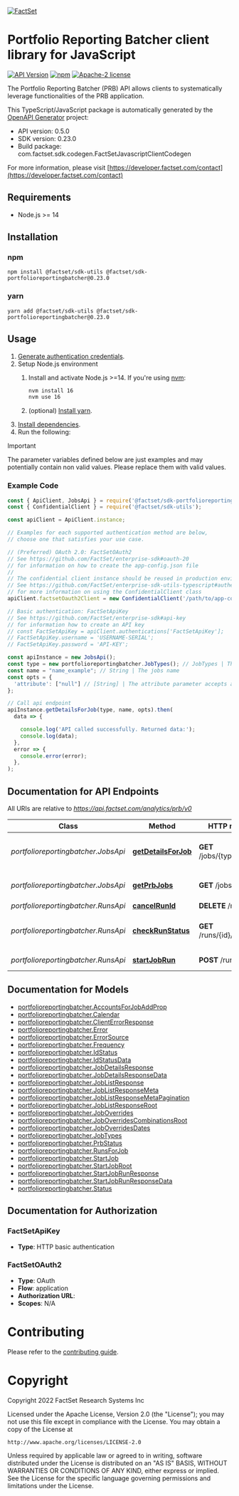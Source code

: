 [![FactSet](https://raw.githubusercontent.com/factset/enterprise-sdk/main/docs/images/factset-logo.svg)](https://www.factset.com)

# Portfolio Reporting Batcher client library for JavaScript

[![API Version](https://img.shields.io/badge/api-v0.5.0-blue)](https://developer.factset.com/api-catalog/portfolio-reporting-batcher-api)
[![npm](https://img.shields.io/npm/v/@factset/sdk-portfolioreportingbatcher)](https://www.npmjs.com/package/@factset/sdk-portfolioreportingbatcher)
[![Apache-2 license](https://img.shields.io/badge/license-Apache2-brightgreen.svg)](https://www.apache.org/licenses/LICENSE-2.0)

The Portfolio Reporting Batcher (PRB) API allows clients to systematically leverage functionalities of the PRB application.

This TypeScript/JavaScript package is automatically generated by the [OpenAPI Generator](https://openapi-generator.tech) project:

- API version: 0.5.0
- SDK version: 0.23.0
- Build package: com.factset.sdk.codegen.FactSetJavascriptClientCodegen

For more information, please visit [https://developer.factset.com/contact](https://developer.factset.com/contact)

## Requirements

* Node.js >= 14

## Installation

### npm

```shell
npm install @factset/sdk-utils @factset/sdk-portfolioreportingbatcher@0.23.0
```

### yarn

```shell
yarn add @factset/sdk-utils @factset/sdk-portfolioreportingbatcher@0.23.0
```

## Usage

1. [Generate authentication credentials](../../../../README.md#authentication).
2. Setup Node.js environment
   1. Install and activate Node.js >=14. If you're using [nvm](https://github.com/nvm-sh/nvm):

      ```sh
      nvm install 16
      nvm use 16
      ```

   2. (optional) [Install yarn](https://yarnpkg.com/getting-started/install).
3. [Install dependencies](#installation).
4. Run the following:

> [!IMPORTANT]
> The parameter variables defined below are just examples and may potentially contain non valid values. Please replace them with valid values.

### Example Code


```javascript
const { ApiClient, JobsApi } = require('@factset/sdk-portfolioreportingbatcher');
const { ConfidentialClient } = require('@factset/sdk-utils');

const apiClient = ApiClient.instance;

// Examples for each supported authentication method are below,
// choose one that satisfies your use case.

// (Preferred) OAuth 2.0: FactSetOAuth2
// See https://github.com/FactSet/enterprise-sdk#oauth-20
// for information on how to create the app-config.json file
//
// The confidential client instance should be reused in production environments.
// See https://github.com/FactSet/enterprise-sdk-utils-typescript#authentication
// for more information on using the ConfidentialClient class
apiClient.factsetOauth2Client = new ConfidentialClient('/path/to/app-config.json');

// Basic authentication: FactSetApiKey
// See https://github.com/FactSet/enterprise-sdk#api-key
// for information how to create an API key
// const FactSetApiKey = apiClient.authentications['FactSetApiKey'];
// FactSetApiKey.username = 'USERNAME-SERIAL';
// FactSetApiKey.password = 'API-KEY';

const apiInstance = new JobsApi();
const type = new portfolioreportingbatcher.JobTypes(); // JobTypes | The jobs type
const name = "name_example"; // String | The jobs name
const opts = {
  'attribute': ["null"] // [String] | The attribute parameter accepts a list of the given enums, separated by commas. Each of them returns the respective data associated with the job. Runs returns the run history of the job.
};

// Call api endpoint
apiInstance.getDetailsForJob(type, name, opts).then(
  data => {

    console.log('API called successfully. Returned data:');
    console.log(data);
  },
  error => {
    console.error(error);
  },
);

```


## Documentation for API Endpoints

All URIs are relative to *https://api.factset.com/analytics/prb/v0*

Class | Method | HTTP request | Description
------------ | ------------- | ------------- | -------------
*portfolioreportingbatcher.JobsApi* | [**getDetailsForJob**](docs/JobsApi.md#getDetailsForJob) | **GET** /jobs/{type}/{name} | Get details for the given PRB job
*portfolioreportingbatcher.JobsApi* | [**getPrbJobs**](docs/JobsApi.md#getPrbJobs) | **GET** /jobs | Get a list of existing jobs
*portfolioreportingbatcher.RunsApi* | [**cancelRunId**](docs/RunsApi.md#cancelRunId) | **DELETE** /runs/{id} | cancel runs
*portfolioreportingbatcher.RunsApi* | [**checkRunStatus**](docs/RunsApi.md#checkRunStatus) | **GET** /runs/{id}/status | check the status for a particular run ID
*portfolioreportingbatcher.RunsApi* | [**startJobRun**](docs/RunsApi.md#startJobRun) | **POST** /runs | trigger PRB jobs


## Documentation for Models

 - [portfolioreportingbatcher.AccountsForJobAddProp](docs/AccountsForJobAddProp.md)
 - [portfolioreportingbatcher.Calendar](docs/Calendar.md)
 - [portfolioreportingbatcher.ClientErrorResponse](docs/ClientErrorResponse.md)
 - [portfolioreportingbatcher.Error](docs/Error.md)
 - [portfolioreportingbatcher.ErrorSource](docs/ErrorSource.md)
 - [portfolioreportingbatcher.Frequency](docs/Frequency.md)
 - [portfolioreportingbatcher.IdStatus](docs/IdStatus.md)
 - [portfolioreportingbatcher.IdStatusData](docs/IdStatusData.md)
 - [portfolioreportingbatcher.JobDetailsResponse](docs/JobDetailsResponse.md)
 - [portfolioreportingbatcher.JobDetailsResponseData](docs/JobDetailsResponseData.md)
 - [portfolioreportingbatcher.JobListResponse](docs/JobListResponse.md)
 - [portfolioreportingbatcher.JobListResponseMeta](docs/JobListResponseMeta.md)
 - [portfolioreportingbatcher.JobListResponseMetaPagination](docs/JobListResponseMetaPagination.md)
 - [portfolioreportingbatcher.JobListResponseRoot](docs/JobListResponseRoot.md)
 - [portfolioreportingbatcher.JobOverrides](docs/JobOverrides.md)
 - [portfolioreportingbatcher.JobOverridesCombinationsRoot](docs/JobOverridesCombinationsRoot.md)
 - [portfolioreportingbatcher.JobOverridesDates](docs/JobOverridesDates.md)
 - [portfolioreportingbatcher.JobTypes](docs/JobTypes.md)
 - [portfolioreportingbatcher.PrbStatus](docs/PrbStatus.md)
 - [portfolioreportingbatcher.RunsForJob](docs/RunsForJob.md)
 - [portfolioreportingbatcher.StartJob](docs/StartJob.md)
 - [portfolioreportingbatcher.StartJobRoot](docs/StartJobRoot.md)
 - [portfolioreportingbatcher.StartJobRunResponse](docs/StartJobRunResponse.md)
 - [portfolioreportingbatcher.StartJobRunResponseData](docs/StartJobRunResponseData.md)
 - [portfolioreportingbatcher.Status](docs/Status.md)


## Documentation for Authorization



### FactSetApiKey

- **Type**: HTTP basic authentication



### FactSetOAuth2


- **Type**: OAuth
- **Flow**: application
- **Authorization URL**: 
- **Scopes**: N/A


# Contributing

Please refer to the [contributing guide](../../../../CONTRIBUTING.md).

# Copyright

Copyright 2022 FactSet Research Systems Inc

Licensed under the Apache License, Version 2.0 (the "License");
you may not use this file except in compliance with the License.
You may obtain a copy of the License at

    http://www.apache.org/licenses/LICENSE-2.0

Unless required by applicable law or agreed to in writing, software
distributed under the License is distributed on an "AS IS" BASIS,
WITHOUT WARRANTIES OR CONDITIONS OF ANY KIND, either express or implied.
See the License for the specific language governing permissions and
limitations under the License.
